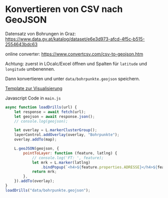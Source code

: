 # Konvertieren von CSV nach GeoJSON

Datensatz von Bohrungen in Graz: <https://www.data.gv.at/katalog/dataset/e6e3d973-afcd-4f5c-b515-2554643bdc63>

online converter: <https://www.convertcsv.com/csv-to-geojson.htm>

Achtung: zuerst in LOcalc/Excel öffnen und Spalten für `latitude` und `longitude` umbenennen.

Dann konvertieren und unter `data/bohrpunkte.geojson` speichern.

[Template zur Visualisierung](https://webmapping22s.github.io/templates/graz.zip)

Javascript Code in `main.js`

```javascript
async function loadDrills(url) {
    let response = await fetch(url);    
    let geojson = await response.json();
    // console.log(geojson);

    let overlay = L.markerClusterGroup();
    layerControl.addOverlay(overlay, "Bohrpunkte");
    overlay.addTo(map);

    L.geoJSON(geojson, {
        pointToLayer: function (feature, latlng) {
            // console.log('FT: ', feature);
            let mrk = L.marker(latlng)
                .bindPopup(`<h4>${feature.properties.ADRESSE}</h4>${feature.properties.AUFNDATUM}: Tiefe ${feature.properties.TIEFE_M}m`);
            return mrk;
        },
    }).addTo(overlay);
}
loadDrills("data/bohrpunkte.geojson");
```
